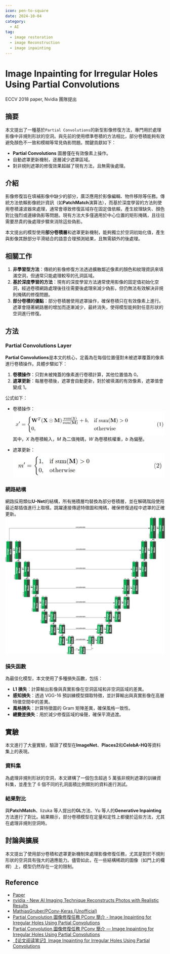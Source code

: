 ```yaml
---
icon: pen-to-square
date: 2024-10-04
category:
  - AI
tag:
  - image restoration
  - image Reconstruction
  - image inpainting
---
```


# Image Inpainting for Irregular Holes Using Partial Convolutions

ECCV 2018 paper, Nvidia 團隊提出

## 摘要

本文提出了一種基於`Partial Convolutions`的新型影像修復方法，專門用於處理影像中非規則形狀的空洞。與先前的使用標準卷積的方法相比，部分卷積能夠有效避免顏色不一致和模糊等常見偽影問題。關鍵貢獻如下：

- **Partial Convolutions** 圖層僅在有效像素上操作。
- 自動遮罩更新機制，逐層減少遮罩區域。
- 對非規則遮罩的修復效果超越了現有方法，且無需後處理。

## 介紹

影像修復旨在填補影像中缺少的部分，廣泛應用於影像編輯、物件移除等任務。傳統方法依賴影像統計資訊（如**PatchMatch**演算法），而基於深度學習的方法則使用卷積濾波器來處理，通常會導致修復區域存在固定值依賴，產生紋理缺失、顏色對比強烈或邊緣偽影等問題。現有方法大多僅適用於中心位置的矩形掩碼，且往往需要昂貴的後處理步驟來消除這些偽影。

本文提出的模型使用**部分卷積層**和遮罩更新機制，能夠獨立於空洞初始化值，產生與影像其餘部分平滑結合的語意合理預測結果，且無需額外的後處理。

## 相關工作

1. **非學習型方法**：傳統的影像修復方法透過擴散鄰近像素的顏色和紋理資訊來填滿空洞，但通常只能處理較窄的孔洞區域。
2. **基於深度學習的方法**：現有的深度學習方法通常使用影像的固定值初始化空洞，經過卷積網路處理後往往需要後處理來減少偽影，但仍無法有效解決非規則掩碼的修復問題。
3. **部分卷積的優點**：部分卷積層使用遮罩操作，確保卷積只在有效像素上進行。遮罩會隨著網路層的增加而逐漸減少，最終消失，使得模型能夠對任意形狀的空洞進行修復。

## 方法

### Partial Convolutions Layer

**Partial Convolutions**是本文的核心，定義為在每個位置僅對未被遮罩覆蓋的像素進行卷積操作。具體步驟如下：

1. **卷積操作**：只對未被掩蓋的像素進行卷積計算，其他位置值為 0。
2. **遮罩更新**：每層卷積後，遮罩會自動更新，對於被填滿的有效像素，遮罩值會變成 1。

公式如下：

- 卷積操作：
  ![公式](./iamge/partial-convolution-function-1.jpg)
  其中，$X$ 為卷積輸入，$M$ 為二值掩碼，$W$ 為卷積核權重，$b$ 為偏壓。

- 遮罩更新：
  ![公式](./iamge/partial-convolution-function-2.jpg)

### 網路結構

網路採用類似**U-Net**的結構，所有捲積層均替換為部分卷積層，並在解碼階段使用最近鄰插值進行上取樣。跳躍連接傳遞特徵圖和掩碼，確保修復過程中遮罩的正確更新。
![arch](./iamge/partial-convolution-arch.jpg)

### 損失函數

為最佳化模型，本文使用了多種損失函數，包括：

- **L1 損失**：計算輸出影像與真實影像在空洞區域和非空洞區域的差異。
- **感知損失**：透過 VGG-16 預訓練模型擷取特徵，並計算輸出與真實影像在高層特徵空間中的差異。
- **風格損失**：計算特徵圖的 Gram 矩陣差異，確保風格一致性。
- **總變差損失**：用於減少修復區域的噪聲，確保平滑過渡。

## 實驗

本文進行了大量實驗，驗證了模型在**ImageNet**、**Places2**和**CelebA-HQ**等資料集上的表現。

### 資料集

為處理非規則形狀的空洞，本文建構了一個包含超過 5 萬張非規則遮罩的訓練資料集，並產生了 6 個不同的孔洞面積比例類別的資料進行測試。

### 結果對比

與**PatchMatch**、Iizuka 等人提出的**GL**方法、Yu 等人的**Generative Inpainting**方法進行了對比。結果顯示，部分卷積模型在定量和定性上都優於這些方法，尤其在處理非規則空洞時。

## 討論與擴展

本文提出了使用部分卷積和遮罩更新機制來處理影像修復任務，尤其是對於不規則形狀的空洞具有強大的適應能力。儘管如此，在一些結構稀疏的圖像（如門上的欄桿）上，模型仍然存在一定的限制。

## Reference

- [Paper](https://openaccess.thecvf.com/content_ECCV_2018/papers/Guilin_Liu_Image_Inpainting_for_ECCV_2018_paper.pdf)
- [nvidia - New AI Imaging Technique Reconstructs Photos with Realistic Results](https://developer.nvidia.com/blog/new-ai-imaging-technique-reconstructs-photos-with-realistic-results/?ncid=nv-twi-37107/)
- [MathiasGruber/PConv-Keras (Unofficial)](https://github.com/MathiasGruber/PConv-Keras)
- [Partial Convolution 圖像修復任務 PConv 簡介 - Image Inpainting for Irregular Holes Using Partial Convolutions](https://xiaosean.github.io/deep%20learning/computer%20vision/2018-09-17-Partial-Conv-Inpainting/)
- [Partial Convolution 圖像修復任務 PConv 簡介 — Image Inpainting for Irregular Holes Using Partial Convolutions](https://xiaosean5408.medium.com/partial-convolution-%E5%9C%96%E5%83%8F%E4%BF%AE%E5%BE%A9%E4%BB%BB%E5%8B%99pconv%E7%B0%A1%E4%BB%8B-image-inpainting-for-irregular-holes-using-partial-convolutions-81e6259b8e5f)
- [【论文阅读笔记】Image Inpainting for Irregular Holes Using Partial Convolutions](https://blog.csdn.net/qq_19784349/article/details/119893351)